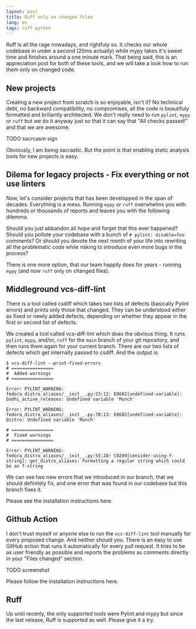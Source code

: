 ```yaml
---
layout: post
title: Ruff only on changed files
lang: en
tags: ruff python
---
```


Ruff is all the rage nowadays, and rightfuly so. It checks our whole codebase in
under a second (20ms actually) while mypy takes it's sweet time and finishes
around a one minute mark. That being said, this is an appreciation post for both
of these tools, and we will take a look how to run them only on changed code.


## New projects

Creating a new project from scratch is so enjoyable, isn't it? No technical
debt, no backward compatibility, no compromises, all the code is beautifuly
formatted and briliantly architected.  We don't really need to run `pylint`,
`mypy` or `ruff` but we do it anyway just so that it can say that "All checks
passed!" and that we are awesome.

TODO sacrcasm sign

Obviously, I am being sacrastic. But the point is that enabling static analysis
tools for new projects is easy.


## Dilema for legacy projects - Fix everything or not use linters

Now, let's consider projects that has been developped in the span of
decades. Everything is a mess. Running `mypy` or `ruff` overwhelms you with
hundreds or thousands of reports and leaves you with the following dilemma.

Should you just abbandon all hope and forget that this ever happened? Should you
pollute your codebase with a bunch of `# pylint: disable=foo` comments? Or
should you devote the next month of your life into rewriting all the problematic
code while risking to introduce even more bugs in the process?

There is one more option, that our team happily does for years - running `mypy`
(and now `ruff` only on changed files).



## Middleground vcs-diff-lint

There is a tool called csdiff which takes two lists of defects (basically Pylint
errors) and prints only those that changed. They can be understood either as
fixed or newly added defects, depending on whether they appear in the first or
second list of defects.

We created a tool called vcs-diff-lint which does the obvious thing. It runs
`pylint`, `mypy`, and/or, `ruff` for the `main` branch of your git repository,
and then runs them again for your current branch. There are our two lists of
defects which get internally passed to csdiff. And the output is:

```
$ vcs-diff-lint --print-fixed-errors
# ================
#  Added warnings
# ================

Error: PYLINT_WARNING:
fedora_distro_aliases/__init__.py:23:12: E0602[undefined-variable]: bodhi_active_releases: Undefined variable 'Munch'

Error: PYLINT_WARNING:
fedora_distro_aliases/__init__.py:70:13: E0602[undefined-variable]: Distro: Undefined variable 'Munch'

# ================
#  Fixed warnings
# ================

Error: PYLINT_WARNING:
fedora_distro_aliases/__init__.py:55:28: C0209[consider-using-f-string]: get_distro_aliases: Formatting a regular string which could be an f-string
```

We can see two new errors that we introduced in our branch, that we should
definitely fix, and one error that was found in our codebase but this branch
fixes it.

Please see the installation instructions here.


## Github Action

I don't trust myself or anyone else to run the `vcs-diff-lint` tool manually for
every proposed change. And neither should you. There is an easy to use GitHub
action that runs it automatically for every pull request. It tries to be as user
friendly as possible and reports the problems as comments directly in your
"Files changed" section.

TODO screenshot

Please follow the installation instructions here.


## Ruff

Up until recenly, the only supported tools were Pylint and mypy but since the
last release, Ruff is supported as well. Please give it a try.
